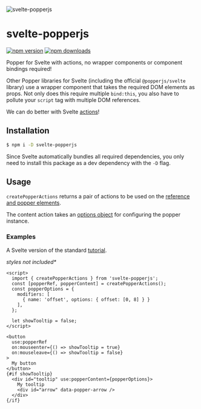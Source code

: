 ![svelte-popperjs](https://user-images.githubusercontent.com/42545742/102705803-6297b780-42c6-11eb-9540-9641c764d2d3.png)

# svelte-popperjs
[![npm version](http://img.shields.io/npm/v/svelte-popperjs.svg)](https://www.npmjs.com/package/svelte-popperjs)
[![npm downloads](https://img.shields.io/npm/dm/svelte-popperjs.svg)](https://www.npmjs.com/package/svelte-popperjs)

Popper for Svelte with actions, no wrapper components or component bindings required!

Other Popper libraries for Svelte (including the official `@popperjs/svelte` library) use a wrapper component that takes the required DOM elements as props. Not only does this require multiple `bind:this`, you also have to pollute your `script` tag with multiple DOM references.

We can do better with Svelte [actions](https://svelte.dev/tutorial/actions)!

## Installation

```bash
$ npm i -D svelte-popperjs
```

Since Svelte automatically bundles all required dependencies, you only need to install this package as a dev dependency with the `-D` flag.

## Usage

`createPopperActions` returns a pair of actions to be used on the [reference and popper elements](https://popper.js.org/docs/v2/constructors/#usage).

The content action takes an [options object](https://popper.js.org/docs/v2/constructors/#options) for configuring the popper instance.

### Examples

A Svelte version of the standard [tutorial](https://popper.js.org/docs/v2/tutorial/).

*styles not included\**

```svelte
<script>
  import { createPopperActions } from 'svelte-popperjs';
  const [popperRef, popperContent] = createPopperActions();
  const popperOptions = {
    modifiers: [
      { name: 'offset', options: { offset: [0, 8] } }
    ],
  };

  let showTooltip = false;
</script>

<button
  use:popperRef
  on:mouseenter={() => showTooltip = true}
  on:mouseleave={() => showTooltip = false}
>
  My button
</button>
{#if showTooltip}
  <div id="tooltip" use:popperContent={popperOptions}>
    My tooltip
    <div id="arrow" data-popper-arrow />
  </div>
{/if}
```

